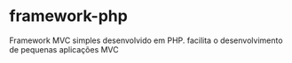 # framework-php
Framework MVC simples desenvolvido em PHP. facilita o desenvolvimento de pequenas aplicações MVC
